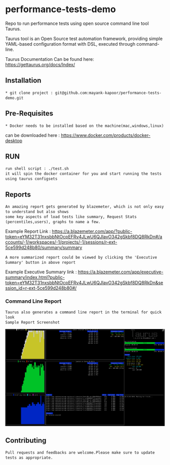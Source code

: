# performance-tests-demo
Repo to run performance tests using open source command line tool Taurus.

Taurus tool is an Open Source test automation framework, providing simple YAML-based configuration format with DSL, executed through command-line.

Taurus Documentation Can be found here: https://gettaurus.org/docs/Index/


## Installation
 ```
* git clone project : git@github.com:mayank-kapoor/performance-tests-demo.git
```
## Pre-Requisites
```
* Docker needs to be installed based on the machine(mac,windows,linux)

```
can be downloaded here : https://www.docker.com/products/docker-desktop

## RUN

```
run shell script : ./test.sh
it will spin the docker container for you and start running the tests using taurus configsets
```
## Reports

```
An amazing report gets generated by blazemeter, which is not only easy to understand but also shows 
some key aspects of load tests like summary, Request Stats (percentiles,users), graphs to name a few.

```
Example Report Link : https://a.blazemeter.com/app/?public-token=eYM32T31nxsbbNtOcpEFRv4JLwU6QJlavO342gSkbf8DQ8RkDn#/accounts/-1/workspaces/-1/projects/-1/sessions/r-ext-5ce599d248b80/summary/summary

``` 
A more summarized report could be viewed by clicking the 'Executive Summary' button in above report 
```
Example Executive Summary link : 
https://a.blazemeter.com/app/executive-summary/index.html?public-token=eYM32T31nxsbbNtOcpEFRv4JLwU6QJlavO342gSkbf8DQ8RkDn&session_id=r-ext-5ce599d248b80#/

### Command Line Report
``` 
Taurus also generates a command line report in the terminal for quick look
Sample Report Screenshot
```

![alt text](./img/example-report/sample-report.png?raw=true "Sample Report")


## Contributing

```
Pull requests and feedbacks are welcome.Please make sure to update tests as appropriate.

```


